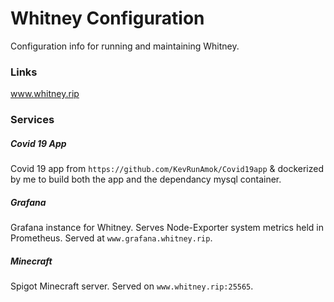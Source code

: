 # Whitney Configuration

Configuration info for running and maintaining Whitney.

### Links

www.whitney.rip

### Services

##### Covid 19 App

Covid 19 app from `https://github.com/KevRunAmok/Covid19app` & dockerized by me to build both the app and the dependancy mysql container.

##### Grafana

Grafana instance for Whitney. Serves Node-Exporter system metrics held in Prometheus.
Served at `www.grafana.whitney.rip`.

##### Minecraft

Spigot Minecraft server. Served on `www.whitney.rip:25565`.

